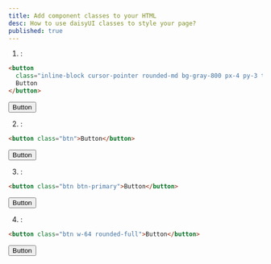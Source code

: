 ```yaml
---
title: Add component classes to your HTML
desc: How to use daisyUI classes to style your page?
published: true
---
```


<script>
  import Translate from "@components/Translate.svelte"
</script>
<Translate text="Once you <a href='/docs/install'>installed daisyUI</a>, you can use component classes like <code>btn</code>, <code>card</code>, etc." />

1. <Translate text="So instead of making a button using only utility classes" />:

```html
<button
  class="inline-block cursor-pointer rounded-md bg-gray-800 px-4 py-3 text-center text-sm font-semibold uppercase text-white transition duration-200 ease-in-out hover:bg-gray-900">
  Button
</button>
```

<button class="inline-block px-4 py-3 text-sm font-semibold text-center text-white uppercase transition duration-200 ease-in-out bg-gray-800 rounded-md cursor-pointer hover:bg-gray-900">Button</button>

2. <Translate text="You can just use a component class like this" />:

```html
<button class="btn">Button</button>
```

<button class="btn">Button</button>

3. <Translate text="Then you can modify the component with daisyUI additional utility classes" />:

```html
<button class="btn btn-primary">Button</button>
```

<button class="btn btn-primary">Button</button>

4. <Translate text="Or you can modify the component with Tailwind CSS utility classes" />:

```html
<button class="btn w-64 rounded-full">Button</button>
```

<button class="w-64 rounded-full btn">Button</button>
